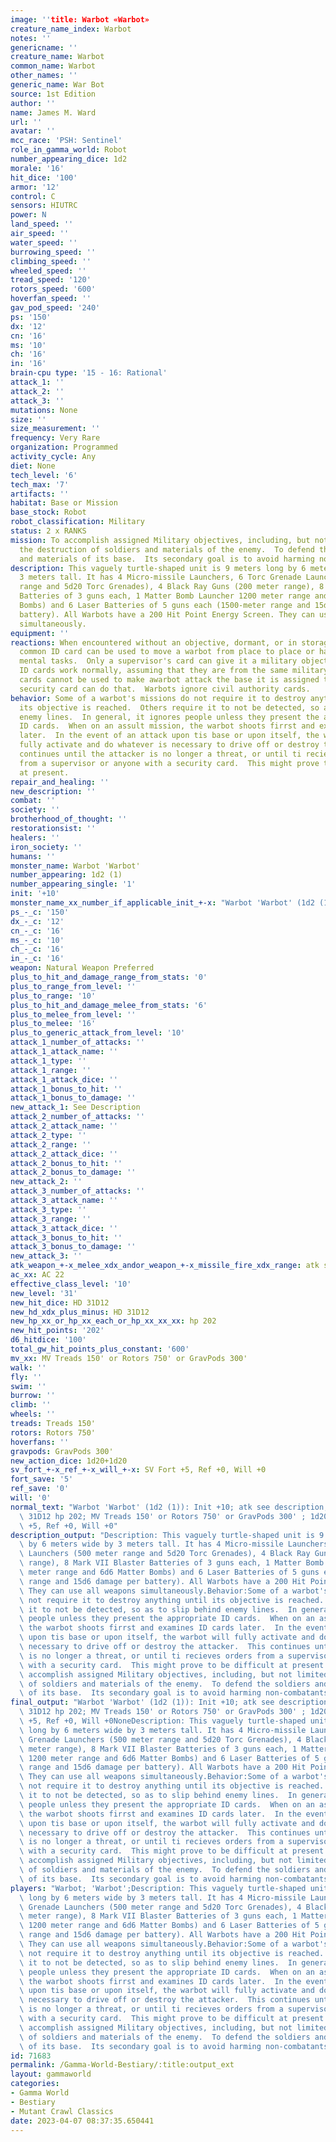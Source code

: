 ```yaml
---
image: ''title: Warbot «Warbot»
creature_name_index: Warbot
notes: ''
genericname: ''
creature_name: Warbot
common_name: Warbot
other_names: ''
generic_name: War Bot
source: 1st Edition
author: ''
name: James M. Ward
url: ''
avatar: ''
mcc_race: 'PSH: Sentinel'
role_in_gamma_world: Robot
number_appearing_dice: 1d2
morale: '16'
hit_dice: '100'
armor: '12'
control: C
sensors: HIUTRC
power: N
land_speed: ''
air_speed: ''
water_speed: ''
burrowing_speed: ''
climbing_speed: ''
wheeled_speed: ''
tread_speed: '120'
rotors_speed: '600'
hoverfan_speed: ''
gav_pod_speed: '240'
ps: '150'
dx: '12'
cn: '16'
ms: '10'
ch: '16'
in: '16'
brain-cpu type: '15 - 16: Rational'
attack_1: ''
attack_2: ''
attack_3: ''
mutations: None
size: ''
size_measurement: ''
frequency: Very Rare
organization: Programmed
activity_cycle: Any
diet: None
tech_level: '6'
tech_max: '7'
artifacts: ''
habitat: Base or Mission
base_stock: Robot
robot_classification: Military
status: 2 x RANKS
mission: To accomplish assigned Military objectives, including, but not limited to
  the destruction of soldiers and materials of the enemy.  To defend the soldiers
  and materials of its base.  Its secondary goal is to avoid harming non-combatants.
description: This vaguely turtle-shaped unit is 9 meters long by 6 meters wide by
  3 meters tall. It has 4 Micro-missile Launchers, 6 Torc Grenade Launchers (500 meter
  range and 5d20 Torc Grenades), 4 Black Ray Guns (200 meter range), 8 Mark VII Blaster
  Batteries of 3 guns each, 1 Matter Bomb Launcher 1200 meter range and 6d6 Matter
  Bombs) and 6 Laser Batteries of 5 guns each (1500-meter range and 15d6 damage per
  battery). All Warbots have a 200 Hit Point Energy Screen. They can use all weapons
  simultaneously.
equipment: ''
reactions: When encountered without an objective, dormant, or in storage, a military
  common ID card can be used to move a warbot from place to place or have it perform
  mental tasks.  Only a supervisor's card can give it a military objective.  maintenance
  ID cards work normally, assuming that they are from the same military base.  Programmer's
  cards cannot be used to make awarbot attack the base it is assigned to.  Only a
  security card can do that.  Warbots ignore civil authority cards.
behavior: Some of a warbot's missions do not require it to destroy anything until
  its objective is reached.  Others require it to not be detected, so as to slip behind
  enemy lines.  In general, it ignores people unless they present the appropriate
  ID cards.  When on an assult mission, the warbot shoots firrst and examines ID cards
  later.  In the event of an attack upon tis base or upon itself, the warbot will
  fully activate and do whatever is necessary to drive off or destroy the attacker.  This
  continues until the attacker is no longer a threat, or until ti recieves orders
  from a supervisor or anyone with a security card.  This might prove to be difficult
  at present.
repair_and_healing: ''
new_description: ''
combat: ''
society: ''
brotherhood_of_thought: ''
restorationsist: ''
healers: ''
iron_society: ''
humans: ''
monster_name: Warbot 'Warbot'
number_appearing: 1d2 (1)
number_appearing_single: '1'
init: '+10'
monster_name_xx_number_if_applicable_init_+-x: "Warbot 'Warbot' (1d2 (1)): Init +10"
ps_-_c: '150'
dx_-_c: '12'
cn_-_c: '16'
ms_-_c: '10'
ch_-_c: '16'
in_-_c: '16'
weapon: Natural Weapon Preferred
plus_to_hit_and_damage_range_from_stats: '0'
plus_to_range_from_level: ''
plus_to_range: '10'
plus_to_hit_and_damage_melee_from_stats: '6'
plus_to_melee_from_level: ''
plus_to_melee: '16'
plus_to_generic_attack_from_level: '10'
attack_1_number_of_attacks: ''
attack_1_attack_name: ''
attack_1_type: ''
attack_1_range: ''
attack_1_attack_dice: ''
attack_1_bonus_to_hit: ''
attack_1_bonus_to_damage: ''
new_attack_1: See Description
attack_2_number_of_attacks: ''
attack_2_attack_name: ''
attack_2_type: ''
attack_2_range: ''
attack_2_attack_dice: ''
attack_2_bonus_to_hit: ''
attack_2_bonus_to_damage: ''
new_attack_2: ''
attack_3_number_of_attacks: ''
attack_3_attack_name: ''
attack_3_type: ''
attack_3_range: ''
attack_3_attack_dice: ''
attack_3_bonus_to_hit: ''
attack_3_bonus_to_damage: ''
new_attack_3: ''
atk_weapon_+-x_melee_xdx_andor_weapon_+-x_missile_fire_xdx_range: atk see description
ac_xx: AC 22
effective_class_level: '10'
new_level: '31'
new_hit_dice: HD 31D12
new_hd_xdx_plus_minus: HD 31D12
new_hp_xx_or_hp_xx_each_or_hp_xx_xx_xx: hp 202
new_hit_points: '202'
d6_hitdice: '100'
total_gw_hit_points_plus_constant: '600'
mv_xx: MV Treads 150' or Rotors 750' or GravPods 300'
walk: ''
fly: ''
swim: ''
burrow: ''
climb: ''
wheels: ''
treads: Treads 150'
rotors: Rotors 750'
hoverfans: ''
gravpods: GravPods 300'
new_action_dice: 1d20+1d20
sv_fort_+-x_ref_+-x_will_+-x: SV Fort +5, Ref +0, Will +0
fort_save: '5'
ref_save: '0'
will: '0'
normal_text: "Warbot 'Warbot' (1d2 (1)): Init +10; atk see description; AC 22; HD\
  \ 31D12 hp 202; MV Treads 150' or Rotors 750' or GravPods 300' ; 1d20+1d20; SV Fort\
  \ +5, Ref +0, Will +0"
description_output: "Description: This vaguely turtle-shaped unit is 9 meters long\
  \ by 6 meters wide by 3 meters tall. It has 4 Micro-missile Launchers, 6 Torc Grenade\
  \ Launchers (500 meter range and 5d20 Torc Grenades), 4 Black Ray Guns (200 meter\
  \ range), 8 Mark VII Blaster Batteries of 3 guns each, 1 Matter Bomb Launcher 1200\
  \ meter range and 6d6 Matter Bombs) and 6 Laser Batteries of 5 guns each (1500-meter\
  \ range and 15d6 damage per battery). All Warbots have a 200 Hit Point Energy Screen.\
  \ They can use all weapons simultaneously.Behavior:Some of a warbot's missions do\
  \ not require it to destroy anything until its objective is reached.  Others require\
  \ it to not be detected, so as to slip behind enemy lines.  In general, it ignores\
  \ people unless they present the appropriate ID cards.  When on an assult mission,\
  \ the warbot shoots firrst and examines ID cards later.  In the event of an attack\
  \ upon tis base or upon itself, the warbot will fully activate and do whatever is\
  \ necessary to drive off or destroy the attacker.  This continues until the attacker\
  \ is no longer a threat, or until ti recieves orders from a supervisor or anyone\
  \ with a security card.  This might prove to be difficult at present.Mission: To\
  \ accomplish assigned Military objectives, including, but not limited to the destruction\
  \ of soldiers and materials of the enemy.  To defend the soldiers and materials\
  \ of its base.  Its secondary goal is to avoid harming non-combatants."
final_output: "Warbot 'Warbot' (1d2 (1)): Init +10; atk see description; AC 22; HD\
  \ 31D12 hp 202; MV Treads 150' or Rotors 750' or GravPods 300' ; 1d20+1d20; SV Fort\
  \ +5, Ref +0, Will +0NoneDescription: This vaguely turtle-shaped unit is 9 meters\
  \ long by 6 meters wide by 3 meters tall. It has 4 Micro-missile Launchers, 6 Torc\
  \ Grenade Launchers (500 meter range and 5d20 Torc Grenades), 4 Black Ray Guns (200\
  \ meter range), 8 Mark VII Blaster Batteries of 3 guns each, 1 Matter Bomb Launcher\
  \ 1200 meter range and 6d6 Matter Bombs) and 6 Laser Batteries of 5 guns each (1500-meter\
  \ range and 15d6 damage per battery). All Warbots have a 200 Hit Point Energy Screen.\
  \ They can use all weapons simultaneously.Behavior:Some of a warbot's missions do\
  \ not require it to destroy anything until its objective is reached.  Others require\
  \ it to not be detected, so as to slip behind enemy lines.  In general, it ignores\
  \ people unless they present the appropriate ID cards.  When on an assult mission,\
  \ the warbot shoots firrst and examines ID cards later.  In the event of an attack\
  \ upon tis base or upon itself, the warbot will fully activate and do whatever is\
  \ necessary to drive off or destroy the attacker.  This continues until the attacker\
  \ is no longer a threat, or until ti recieves orders from a supervisor or anyone\
  \ with a security card.  This might prove to be difficult at present.Mission: To\
  \ accomplish assigned Military objectives, including, but not limited to the destruction\
  \ of soldiers and materials of the enemy.  To defend the soldiers and materials\
  \ of its base.  Its secondary goal is to avoid harming non-combatants."
players: "Warbot; 'Warbot';Description: This vaguely turtle-shaped unit is 9 meters\
  \ long by 6 meters wide by 3 meters tall. It has 4 Micro-missile Launchers, 6 Torc\
  \ Grenade Launchers (500 meter range and 5d20 Torc Grenades), 4 Black Ray Guns (200\
  \ meter range), 8 Mark VII Blaster Batteries of 3 guns each, 1 Matter Bomb Launcher\
  \ 1200 meter range and 6d6 Matter Bombs) and 6 Laser Batteries of 5 guns each (1500-meter\
  \ range and 15d6 damage per battery). All Warbots have a 200 Hit Point Energy Screen.\
  \ They can use all weapons simultaneously.Behavior:Some of a warbot's missions do\
  \ not require it to destroy anything until its objective is reached.  Others require\
  \ it to not be detected, so as to slip behind enemy lines.  In general, it ignores\
  \ people unless they present the appropriate ID cards.  When on an assult mission,\
  \ the warbot shoots firrst and examines ID cards later.  In the event of an attack\
  \ upon tis base or upon itself, the warbot will fully activate and do whatever is\
  \ necessary to drive off or destroy the attacker.  This continues until the attacker\
  \ is no longer a threat, or until ti recieves orders from a supervisor or anyone\
  \ with a security card.  This might prove to be difficult at present.Mission: To\
  \ accomplish assigned Military objectives, including, but not limited to the destruction\
  \ of soldiers and materials of the enemy.  To defend the soldiers and materials\
  \ of its base.  Its secondary goal is to avoid harming non-combatants.|"
id: 71683
permalink: /Gamma-World-Bestiary/:title:output_ext
layout: gammaworld
categories:
- Gamma World
- Bestiary
- Mutant Crawl Classics
date: 2023-04-07 08:37:35.650441
---
```

